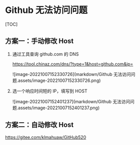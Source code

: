 # Github 无法访问问题

[TOC]



## 方案一：手动修改 Host

1.   通过工具查询 github.com 的 DNS

     https://tool.chinaz.com/dns/?type=1&host=github.com&ip=

     ![image-20221007152330726](markdown/Github 无法访问问题.assets/image-20221007152330726.png)

     

2.   选一个响应时间短的 IP，填写到 HOST

     ![image-20221007152401237](markdown/Github 无法访问问题.assets/image-20221007152401237.png)



## 方案二：自动修改 Host

https://gitee.com/klmahuaw/GitHub520